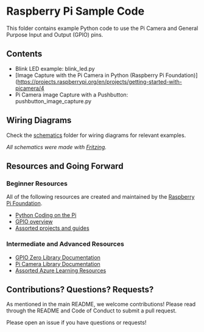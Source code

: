 # Raspberry Pi Sample Code

This folder contains example Python code to use the Pi Camera and General Purpose Input and Output (GPIO) pins.

## Contents
* Blink LED example: blink_led.py
* [Image Capture with the Pi Camera in Python (Raspberry Pi Foundation)](https://projects.raspberrypi.org/en/projects/getting-started-with-picamera/4
* Pi Camera image Capture with a Pushbutton: pushbutton_image_capture.py 

## Wiring Diagrams
Check the [schematics](/schematics) folder for wiring diagrams for relevant examples.

*All schematics were made with [Fritzing](https://fritzing.org/).*

## Resources and Going Forward
### Beginner Resources
All of the following resources are created and maintained by the [Raspberry Pi Foundation](https://www.raspberrypi.org/).
* [Python Coding on the Pi](https://www.raspberrypi.org/documentation/usage/python/README.md)
* [GPIO overview ](https://www.raspberrypi.org/documentation/usage/gpio/)
* [Assorted projects and guides](https://projects.raspberrypi.org/en)

### Intermediate and Advanced Resources
* [GPIO Zero Library Documentation](https://gpiozero.readthedocs.io/en/stable/)
* [Pi Camera Library Documentation](https://picamera.readthedocs.io/en/release-1.13/)
* [Assorted Azure Learning Resources](https://docs.microsoft.com/en-us/learn/azure/)


## Contributions? Questions? Requests?
As mentioned in the main README, we welcome contributions! Please read through the README and Code of Conduct to submit a pull request.

Please open an issue if you have questions or requests!
